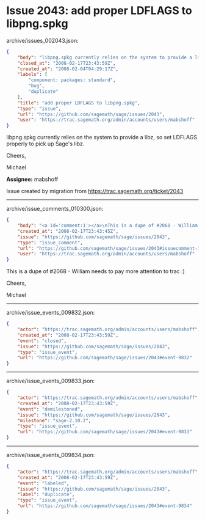 # Issue 2043: add proper LDFLAGS to libpng.spkg

archive/issues_002043.json:
```json
{
    "body": "libpng.spkg currently relies on the system to provide a libz, so set LDFLAGS properly to pick up Sage's libz.\n\nCheers,\n\nMichael\n\n**Assignee:** mabshoff\n\nIssue created by migration from https://trac.sagemath.org/ticket/2043\n\n",
    "closed_at": "2008-02-17T23:43:59Z",
    "created_at": "2008-02-04T04:29:17Z",
    "labels": [
        "component: packages: standard",
        "bug",
        "duplicate"
    ],
    "title": "add proper LDFLAGS to libpng.spkg",
    "type": "issue",
    "url": "https://github.com/sagemath/sage/issues/2043",
    "user": "https://trac.sagemath.org/admin/accounts/users/mabshoff"
}
```
libpng.spkg currently relies on the system to provide a libz, so set LDFLAGS properly to pick up Sage's libz.

Cheers,

Michael

**Assignee:** mabshoff

Issue created by migration from https://trac.sagemath.org/ticket/2043





---

archive/issue_comments_010300.json:
```json
{
    "body": "<a id='comment:1'></a>\nThis is a dupe of #2068 - William needs to pay more attention to trac :)\n\nCheers,\n\nMichael",
    "created_at": "2008-02-17T23:43:45Z",
    "issue": "https://github.com/sagemath/sage/issues/2043",
    "type": "issue_comment",
    "url": "https://github.com/sagemath/sage/issues/2043#issuecomment-10300",
    "user": "https://trac.sagemath.org/admin/accounts/users/mabshoff"
}
```

<a id='comment:1'></a>
This is a dupe of #2068 - William needs to pay more attention to trac :)

Cheers,

Michael



---

archive/issue_events_009832.json:
```json
{
    "actor": "https://trac.sagemath.org/admin/accounts/users/mabshoff",
    "created_at": "2008-02-17T23:43:59Z",
    "event": "closed",
    "issue": "https://github.com/sagemath/sage/issues/2043",
    "type": "issue_event",
    "url": "https://github.com/sagemath/sage/issues/2043#event-9832"
}
```



---

archive/issue_events_009833.json:
```json
{
    "actor": "https://trac.sagemath.org/admin/accounts/users/mabshoff",
    "created_at": "2008-02-17T23:43:59Z",
    "event": "demilestoned",
    "issue": "https://github.com/sagemath/sage/issues/2043",
    "milestone": "sage-2.10.2",
    "type": "issue_event",
    "url": "https://github.com/sagemath/sage/issues/2043#event-9833"
}
```



---

archive/issue_events_009834.json:
```json
{
    "actor": "https://trac.sagemath.org/admin/accounts/users/mabshoff",
    "created_at": "2008-02-17T23:43:59Z",
    "event": "labeled",
    "issue": "https://github.com/sagemath/sage/issues/2043",
    "label": "duplicate",
    "type": "issue_event",
    "url": "https://github.com/sagemath/sage/issues/2043#event-9834"
}
```
